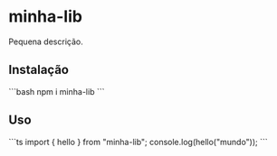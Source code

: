 # minha-lib

Pequena descrição.

## Instalação
\`\`\`bash
npm i minha-lib
\`\`\`

## Uso
\`\`\`ts
import { hello } from "minha-lib";
console.log(hello("mundo"));
\`\`\`
